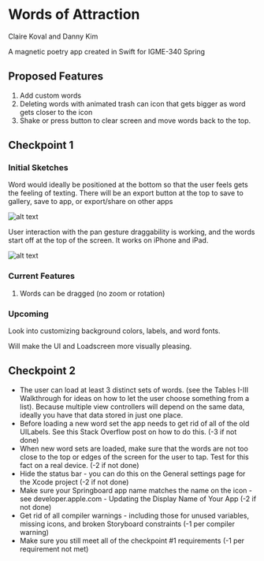 # Words of Attraction
Claire Koval and Danny Kim

A magnetic poetry app created in Swift for IGME-340 Spring

## Proposed Features
1. Add custom words
2. Deleting words with animated trash can icon that gets bigger as word gets closer to the icon
3. Shake or press button to clear screen and move words back to the top.

## Checkpoint 1
### Initial Sketches

Word would ideally be positioned at the bottom so that the user feels gets the feeling of texting. There will be an export button at the top to save to gallery, save to app, or export/share on other apps

![alt text](Images/wordFrame.png "Wireframe of proposed app")

User interaction with the pan gesture draggability is working, and the words start off at the top of the screen. It works on iPhone and iPad.

![alt text](Images/mainScreen.png "current main words page")

### Current Features
1. Words can be dragged (no zoom or rotation)

### Upcoming
Look into customizing background colors, labels, and word fonts. 

Will make the UI and Loadscreen more visually pleasing.

## Checkpoint 2
- The user can load at least 3 distinct sets of words. (see the Tables I-III Walkthrough for ideas on how to let the user choose something from a list). Because multiple view controllers will depend on the same data, ideally you have that data stored in just one place.
- Before loading a new word set the app needs to get rid of all of the old UILabels. See this Stack Overflow post on how to do this. (-3 if not done)
- When new word sets are loaded, make sure that the words are not too close to the top or edges of the screen for the user to tap. Test for this fact on a real device. (-2 if not done)
- Hide the status bar - you can do this on the General settings page for the Xcode project (-2 if not done)
- Make sure your Springboard app name matches the name on the icon - see developer.apple.com - Updating the Display Name of Your App (-2 if not done)
- Get rid of all compiler warnings - including those for unused variables, missing icons, and broken Storyboard constraints (-1 per compiler warning)
- Make sure you still meet all of the checkpoint #1 requirements (-1 per requirement not met)
